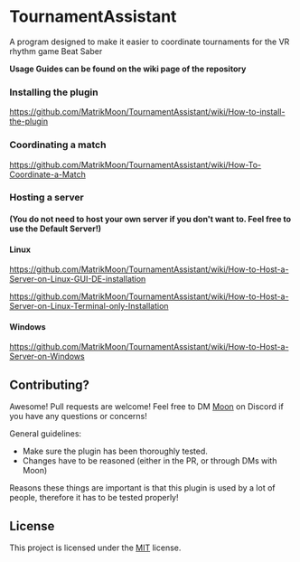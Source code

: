 # TournamentAssistant
A program designed to make it easier to coordinate tournaments for the VR rhythm game Beat Saber

**Usage Guides can be found on the wiki page of the repository**

### Installing the plugin
https://github.com/MatrikMoon/TournamentAssistant/wiki/How-to-install-the-plugin

### Coordinating a match
https://github.com/MatrikMoon/TournamentAssistant/wiki/How-To-Coordinate-a-Match

### Hosting a server
#### **(You do not need to host your own server if you don't want to. Feel free to use the Default Server!)**

#### Linux
https://github.com/MatrikMoon/TournamentAssistant/wiki/How-to-Host-a-Server-on-Linux-GUI-DE-installation

https://github.com/MatrikMoon/TournamentAssistant/wiki/How-to-Host-a-Server-on-Linux-Terminal-only-Installation

#### Windows
https://github.com/MatrikMoon/TournamentAssistant/wiki/How-to-Host-a-Server-on-Windows

## Contributing?
Awesome!
Pull requests are welcome! Feel free to DM [Moon](https://discord.com/users/229408465787944970) on Discord if you have any questions or concerns!

General guidelines:
 - Make sure the plugin has been thoroughly tested.
 - Changes have to be reasoned (either in the PR, or through DMs with Moon)

Reasons these things are important is that this plugin is used by a lot of people, therefore it has to be tested properly!

## License
This project is licensed under the [MIT](https://choosealicense.com/licenses/mit/) license.